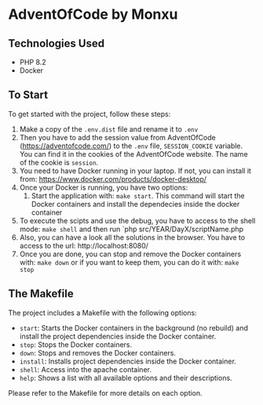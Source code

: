 # AdventOfCode by Monxu

## Technologies Used

- PHP 8.2
- Docker
## To Start

To get started with the project, follow these steps:

1. Make a copy of the `.env.dist` file and rename it to `.env`
2. Then you have to add the session value from AdventOfCode (https://adventofcode.com/) to the `.env` file, `SESSION_COOKIE` variable. You can find it in the cookies of the AdventOfCode website. The name of the cookie is `session`.
3. You need to have Docker running in your laptop. If not, you can install it
   from: https://www.docker.com/products/docker-desktop/
4. Once your Docker is running, you have two options:
    1. Start the application with: `make start`. This command will start the Docker containers and install the dependecies inside the docker container
5. To execute the scipts and use the debug, you have to access to the shell mode: `make shell` and then run `php src/YEAR/DayX/scriptName.php
6. Also, you can have a look all the solutions in the browser. You have to access to the url: http://localhost:8080/
7. Once you are done, you can stop and remove the Docker containers with: `make down` or if you want to keep them, you
   can do it with: `make stop`

## The Makefile

The project includes a Makefile with the following options:

- `start`: Starts the Docker containers in the background (no rebuild) and install the project dependencies inside the Docker container.
- `stop`: Stops the Docker containers.
- `down`: Stops and removes the Docker containers.
- `install`: Installs project dependencies inside the Docker container.
- `shell`: Access into the apache container.
- `help`: Shows a list with all available options and their descriptions.

Please refer to the Makefile for more details on each option.
